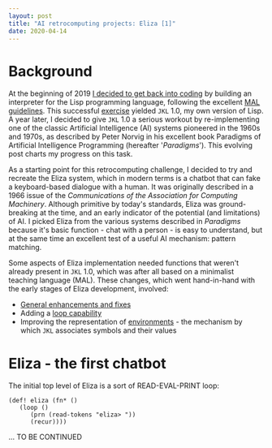```yaml
---
layout: post
title: "AI retrocomputing projects: Eliza [1]"
date: 2020-04-14
---
```


# Background

At the beginning of 2019 [I decided to get back into coding](https://www.non-kinetic-effects.co.uk/blog/2019/01/01/MAL-1) by building an interpreter for the Lisp programming language, following the excellent [MAL guidelines](https://github.com/kanaka/mal). This successful [exercise](https://www.non-kinetic-effects.co.uk/blog/2019/04/28/MAL-5) yielded `JKL` 1.0, my own version of Lisp. A year later, I decided to give `JKL` 1.0 a serious workout by re-implementing one of the classic Artificial Intelligence (AI) systems pioneered in the 1960s and 1970s, as described by Peter Norvig in his excellent book Paradigms of Artificial Intelligence Programming (hereafter '*Paradigms*'). This evolving post charts my progress on this task.

As a starting point for this retrocomputing challenge, I decided to try and recreate the Eliza system, which in modern terms is a chatbot that can fake a keyboard-based dialogue with a human. It was originally described in a 1966 issue of the *Communications of the Association for Computing Machinery*. Although primitive by today's standards, Eliza was ground-breaking at the time, and an early indicator of the potential (and limitations) of AI. I picked Eliza from the various systems described in *Paradigms* because it's basic function - chat with a person - is easy to understand, but at the same time an excellent test of a useful AI mechanism: pattern matching.

Some aspects of Eliza implementation needed functions that weren't already present in `JKL` 1.0, which was after all based on a minimalist teaching language (MAL). These changes, which went hand-in-hand with the early stages of Eliza development, involved:

* [General enhancements and fixes](https://www.non-kinetic-effects.co.uk/blog/2020/04/03/Journey-continues)
* Adding a [loop capability](https://www.non-kinetic-effects.co.uk/blog/2020/04/18/looping-deep-dive)
* Improving the representation of [environments](https://www.non-kinetic-effects.co.uk/blog/2020/05/03/environments) - the mechanism by which `JKL` associates symbols and their values
 
# Eliza - the first chatbot

The initial top level of Eliza is a sort of READ-EVAL-PRINT loop:
```
(def! eliza (fn* ()
   (loop ()
      (prn (read-tokens "eliza> "))
      (recur))))
```

... TO BE CONTINUED



